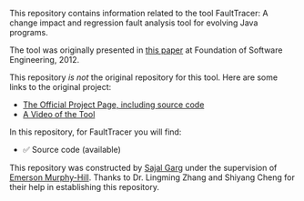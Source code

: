 This repository contains information related to the tool FaultTracer: A change impact and regression fault analysis tool for evolving Java programs.

The tool was originally presented in [this paper](http://dl.acm.org/citation.cfm?id=2393642) at Foundation of Software Engineering, 2012.

This repository _is not_ the original repository for this tool. Here are some links to the original project:
* [The Official Project Page, including source code](http://www.utdallas.edu/~lxz144130/ftracer.html)
* [A Video of the Tool](https://www.youtube.com/watch?v=rKhUdm1Dhu0)

In this repository, for FaultTracer you will find:
* :white_check_mark: Source code (available)

This repository was constructed by [Sajal Garg](https://github.com/gargsajal9) under the supervision of [Emerson Murphy-Hill](https://github.com/CaptainEmerson). Thanks to Dr. Lingming Zhang and Shiyang Cheng for their help in establishing this repository.